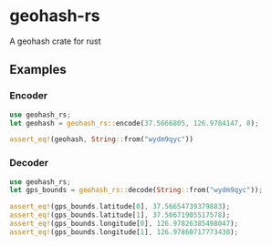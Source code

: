 # geohash-rs

A geohash crate for rust

## Examples

### Encoder

```rust
use geohash_rs;
let geohash = geohash_rs::encode(37.5666805, 126.9784147, 8);

assert_eq!(geohash, String::from("wydm9qyc"))
```

### Decoder

```rust
use geohash_rs;
let gps_bounds = geohash_rs::decode(String::from("wydm9qyc"));

assert_eq!(gps_bounds.latitude[0], 37.56654739379883);
assert_eq!(gps_bounds.latitude[1], 37.56671905517578);
assert_eq!(gps_bounds.longitude[0], 126.97826385498047);
assert_eq!(gps_bounds.longitude[1], 126.97860717773438);
```
